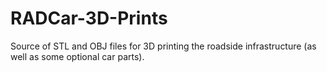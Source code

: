 # RADCar-3D-Prints
Source of STL and OBJ files for 3D printing the roadside infrastructure (as well as some optional car parts).
